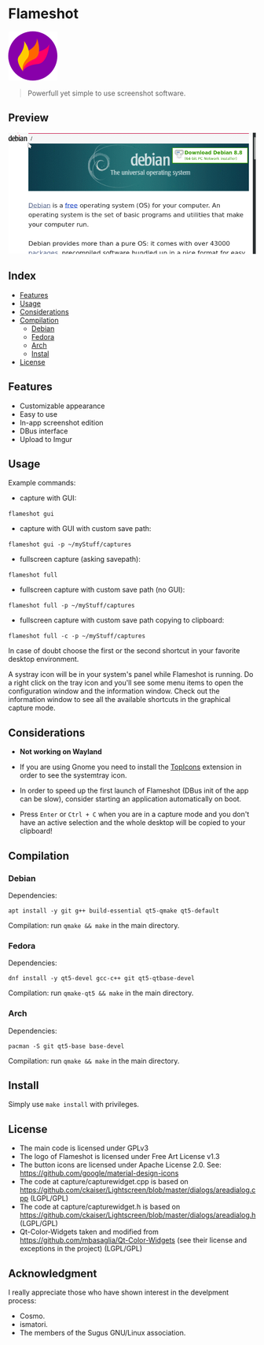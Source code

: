 # Flameshot
![image](./img/flameshot.png) 
> Powerfull yet simple to use screenshot software.

## Preview
![image](./img/appPreview/animatedUsage.gif)

## Index
- [Features](#features)
- [Usage](#usage)
- [Considerations](#considerations)
- [Compilation](#compilation)
  - [Debian](#debian)
  - [Fedora](#fedora)
  - [Arch](#arch)
  - [Instal](#install)
- [License](#license)

## Features
- Customizable appearance
- Easy to use
- In-app screenshot edition
- DBus interface
- Upload to Imgur

## Usage
Example commands:
- capture with GUI:

`flameshot gui`
- capture with GUI with custom save path:

`flameshot gui -p ~/myStuff/captures`
- fullscreen capture (asking savepath):

`flameshot full`
- fullscreen capture with custom save path (no GUI):

`flameshot full -p ~/myStuff/captures`
- fullscreen capture with custom save path copying to clipboard:

`flameshot full -c -p ~/myStuff/captures`

In case of doubt choose the first or the second shortcut in your favorite desktop environment.

A systray icon will be in your system's panel while Flameshot is running.
Do a right click on the tray icon and you'll see some menu items to open the configuration window and the information window.
Check out the information window to see all the available shortcuts in the graphical capture mode.

## Considerations

- **Not working on Wayland**

- If you are using Gnome you need to install the [TopIcons](https://extensions.gnome.org/extension/495/topicons/) extension in order to see the systemtray icon.

- In order to speed up the first launch of Flameshot (DBus init of the app can be slow), consider starting an application automatically on boot.

- Press `Enter` or `Ctrl + C` when you are in a capture mode and you don't have an active selection and the whole desktop will be copied to your clipboard!

## Compilation
### Debian
Dependencies:
````
apt install -y git g++ build-essential qt5-qmake qt5-default
````

Compilation: run `qmake && make` in the main directory.

### Fedora
Dependencies:
````
dnf install -y qt5-devel gcc-c++ git qt5-qtbase-devel
````

Compilation:  run `qmake-qt5 && make` in the main directory.

### Arch
Dependencies:
````
pacman -S git qt5-base base-devel
````

Compilation:  run `qmake && make` in the main directory.

## Install

Simply use `make install` with privileges.

## License
- The main code is licensed under GPLv3
- The logo of Flameshot is licensed under Free Art License v1.3
- The button icons are licensed under Apache License 2.0. See: https://github.com/google/material-design-icons
- The code at capture/capturewidget.cpp is based on https://github.com/ckaiser/Lightscreen/blob/master/dialogs/areadialog.cpp (LGPL/GPL)
- The code at capture/capturewidget.h is based on https://github.com/ckaiser/Lightscreen/blob/master/dialogs/areadialog.h (LGPL/GPL)
- Qt-Color-Widgets taken and modified from https://github.com/mbasaglia/Qt-Color-Widgets (see their license and exceptions in the project) (LGPL/GPL)

## Acknowledgment
I really appreciate those who have shown interest in the develpment process:
- Cosmo.
- ismatori.
- The members of the Sugus GNU/Linux association.
